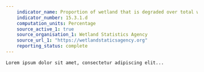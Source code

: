```yaml
---
    indicator_name: Proportion of wetland that is degraded over total wetland area
    indicator_number: 15.3.1.d
    computation_units: Percentage
    source_active_1: true
    source_organisation_1: Wetland Statistics Agency
    source_url_1: "https://wetlandstaticsagency.org"
    reporting_status: complete
---
```

    Lorem ipsum dolor sit amet, consectetur adipiscing elit...
